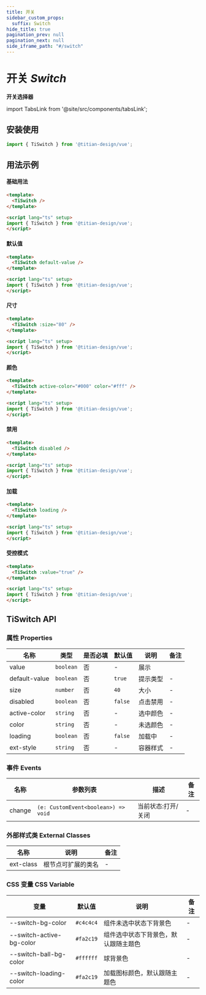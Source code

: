 ```yaml
---
title: 开关
sidebar_custom_props:
  suffix: Switch
hide_title: true
pagination_prev: null
pagination_next: null
side_iframe_path: "#/switch"
---
```


# 开关 _Switch_
**开关选择器**

import TabsLink from '@site/src/components/tabsLink';

<TabsLink id="tiswitch-api" />

## 安装使用
```typescript showLineNumbers
import { TiSwitch } from '@titian-design/vue';
```

## 用法示例

#### 基础用法
```html showLineNumbers
<template>
  <TiSwitch />
</template>

<script lang="ts" setup>
import { TiSwitch } from '@titian-design/vue';
</script>
```
#### 默认值
```html showLineNumbers
<template>
  <TiSwitch default-value />
</template>

<script lang="ts" setup>
import { TiSwitch } from '@titian-design/vue';
</script>
```
#### 尺寸
```html showLineNumbers
<template>
  <TiSwitch :size="80" />
</template>

<script lang="ts" setup>
import { TiSwitch } from '@titian-design/vue';
</script>
```
#### 颜色
```html showLineNumbers
<template>
  <TiSwitch active-color="#000" color="#fff" />
</template>

<script lang="ts" setup>
import { TiSwitch } from '@titian-design/vue';
</script>
```
#### 禁用
```html showLineNumbers
<template>
  <TiSwitch disabled />
</template>

<script lang="ts" setup>
import { TiSwitch } from '@titian-design/vue';
</script>
```
#### 加载
```html showLineNumbers
<template>
  <TiSwitch loading />
</template>

<script lang="ts" setup>
import { TiSwitch } from '@titian-design/vue';
</script>
```
#### 受控模式
```html showLineNumbers
<template>
  <TiSwitch :value="true" />
</template>

<script lang="ts" setup>
import { TiSwitch } from '@titian-design/vue';
</script>
```
## TiSwitch API
### 属性 **Properties**

| 名称         | 类型      | 是否必填 | 默认值 | 说明     | 备注 |
| ------------ | --------- | -------- | ------ | -------- | ---- |
| value        | `boolean` | 否       | -      | 展示     |      |
| default-value | `boolean` | 否       | `true`   | 提示类型 | -    |
| size         | `number`  | 否       | `40`     | 大小     | -    |
| disabled     | `boolean` | 否       | `false`  | 点击禁用 | -    |
| active-color  | `string`  | 否       | -     | 选中颜色 | -    |
| color        | `string`  | 否       | -     | 未选颜色 | -    |
| loading      | `boolean` | 否       | `false`  | 加载中   | -    |
| ext-style     | `string`  | 否       | -     | 容器样式 | -    |

### 事件 **Events**

| 名称     | 参数列表 | 描述             | 备注 |
| -------- | -------- | ---------------- | ---- |
| change | `(e: CustomEvent<boolean>) => void`   | 当前状态:打开/关闭 | -    |

### 外部样式类 **External Classes**

| 名称     | 说明               | 备注 |
| -------- | ------------------ | ---- |
| ext-class | 根节点可扩展的类名 | -    |

### CSS 变量 **CSS Variable**
| 变量 | 默认值 | 说明 | 备注 |
| ---- | ------ | ---- | ---- |
| --switch-bg-color        | `#c4c4c4` |  组件未选中状态下背景色 | -    |
| --switch-active-bg-color | `#fa2c19` | 组件选中状态下背景色，默认跟随主题色   | -    |
| --switch-ball-bg-color   | `#ffffff` | 球背景色               | -    |
| --switch-loading-color   | `#fa2c19` | 加载图标颜色，默认跟随主题色              | -    |